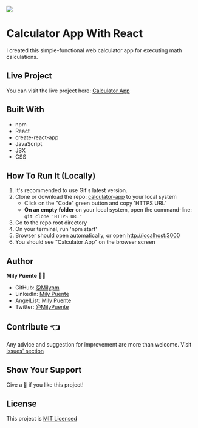 ![](https://img.shields.io/badge/Microverse-blueviolet)
# Calculator App With React

I created this simple-functional web calculator app for executing math calculations.

## Live Project
You can visit the live project here: [Calculator App](https://calculator-app-0707.herokuapp.com/)

## Built With
- npm
- React
- create-react-app
- JavaScript
- JSX
- CSS

## How To Run It (Locally)
1. It's recommended to use Git's latest version.
2. Clone or download the repo: [calculator-app](https://github.com/Milypm/calculator-app) to your local system
    - Click on the "Code" green button and copy 'HTTPS URL'
    - **On an empty folder** on your local system, open the command-line: `git clone 'HTTPS URL'`
3. Go to the repo root directory
4. On your terminal, run 'npm start'
5. Browser should open automatically, or open [http://localhost:3000](http://localhost:3000)
6. You should see "Calculator App" on the browser screen

## Author
**Mily Puente** :woman_technologist:
- GitHub: [@Milypm](https://github.com/Milypm)
- LinkedIn: [Mily Puente](https://www.linkedin.com/in/milypuentem/)
- AngelList: [Mily Puente](https://angel.co/u/mily-puente)
- Twitter: [@MilyPuente](https://twitter.com/MilyPuente)
 
## Contribute :point_left:
Any advice and suggestion for improvement are more than welcome.
Visit [issues' section](https://github.com/Milypm/calculator-app/issues)

## Show Your Support
Give a :star2: if you like this project!

## License
This project is [MIT Licensed](https://github.com/Milypm/calculator-app/blob/milestone-one/LICENSE)
